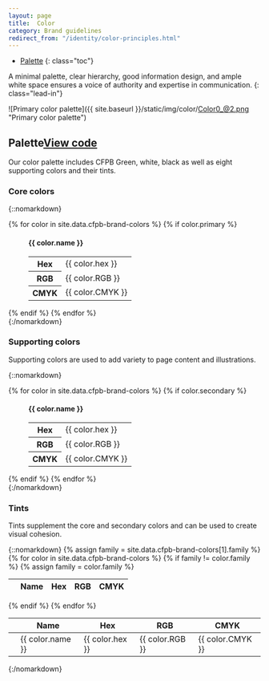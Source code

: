 ```yaml
---
layout: page
title:  Color
category: Brand guidelines
redirect_from: "/identity/color-principles.html"
---
```


- [Palette](#palette)
{: class="toc"}

<div class="content-67 content-first">

A minimal palette, clear hierarchy, good information design, and ample white space ensures a voice of authority and expertise in communication.
{: class="lead-in"}

</div>

<div class="content-33 content-last">

![Primary color palette]({{ site.baseurl }}/static/img/color/Color0_@2.png "Primary color palette")

</div>

<h2 id="palette">Palette<span class="cf-code-link"><a href="https://github.com/cfpb/cf-theme-cfpb/blob/master/src/color-palette.less">View code <i class="cf-icon cf-icon-external-link"></i></a></span></h2>

Our color palette includes CFPB Green, white, black as well as eight supporting colors and their tints.

### Core colors

{::nomarkdown}
<div class="swatches">
    {% for color in site.data.cfpb-brand-colors %}
        {% if color.primary %}
            <figure class="swatch swatch__primary">
                <div class="swatch_field swatch_field__{{ color.shortname }}"></div>
                <figcaption class="swatch_label">
                    <h4 class="swatch_head">{{ color.name }}</h4>
                    <table class="swatch_table">
                        <tbody>
                            <tr>
                                <th>Hex</th>
                                <td>{{ color.hex }}</td>
                            </tr>
                            <tr>
                                <th>RGB</th>
                                <td>{{ color.RGB }}</td>
                            </tr>
                            <tr>
                                <th>CMYK</th>
                                <td>{{ color.CMYK }}</td>
                            </tr>
                        </tbody>
                    </table>
                </figcaption>
            </figure>
        {% endif %}
    {% endfor %}
</div>
{:/nomarkdown}

### Supporting colors

Supporting colors are used to add variety to page content and illustrations.

{::nomarkdown}
<div class="swatches">
    {% for color in site.data.cfpb-brand-colors %}
        {% if color.secondary %}
            <figure class="swatch swatch__secondary">
                <div class="swatch_field swatch_field__{{ color.shortname }}"></div>
                <figcaption class="swatch_label">
                    <h4 class="swatch_head">{{ color.name }}</h4>
                    <table class="swatch_table">
                        <tbody>
                            <tr>
                                <th>Hex</th>
                                <td>{{ color.hex }}</td>
                            </tr>
                            <tr>
                                <th>RGB</th>
                                <td>{{ color.RGB }}</td>
                            </tr>
                            <tr>
                                <th>CMYK</th>
                                <td>{{ color.CMYK }}</td>
                            </tr>
                        </tbody>
                    </table>
                </figcaption>
            </figure>
        {% endif %}
    {% endfor %}
</div>
{:/nomarkdown}


### Tints

Tints supplement the core and secondary colors and can be used to create visual cohesion. 

{::nomarkdown}
    {% assign family = site.data.cfpb-brand-colors[1].family %}
    <table class="color-table">
        <thead>
            <th></th>
            <th>Name</th>
            <th>Hex</th>
            <th>RGB</th>
            <th>CMYK</th>
        </thead>
    {% for color in site.data.cfpb-brand-colors %}
        {% if family != color.family %}
        {% assign family = color.family %}
        </table>
        <table class="color-table">
            <thead>
                <th></th>
                <th>Name</th>
                <th>Hex</th>
                <th>RGB</th>
                <th>CMYK</th>
            </thead>
        {% endif %}
        <tr>
            <td class="swatch_field swatch_field__{{ color.shortname }}"></td>
            <td>{{ color.name }}</td>
            <td>{{ color.hex }}</td>
            <td>{{ color.RGB }}</td>
            <td>{{ color.CMYK }}</td>
        </tr>
    {% endfor %}
    </table>
{:/nomarkdown}
